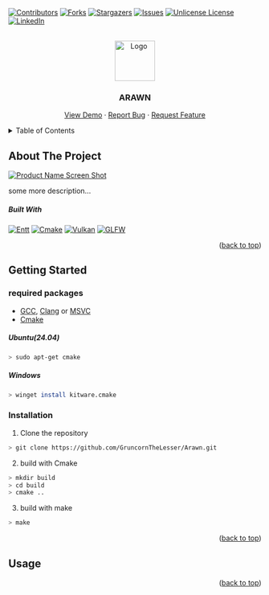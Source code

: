 <a id="readme-top"></a>
<!--Don't go too crazy for these numbers-->
[![Contributors][contributors-shield]][contributors-url]
[![Forks][forks-shield]][forks-url]
[![Stargazers][stars-shield]][stars-url]
[![Issues][issues-shield]][issues-url]
[![Unlicense License][license-shield]][license-url]
[![LinkedIn][linkedin-shield]][linkedin-url]

<!-- HEADER -->
<br />
<div align="center">
  <a href="https://github.com/GruncornTheLesser/Arawn">
    <img src="images/logo.png" alt="Logo" width="80" height="80">
  </a>

  <h3 align="center">ARAWN</h3>

  <p align="center">
    <a href="https://github.com/GruncornTheLesser/Arawn">View Demo</a>
    &middot;
    <a href="https://github.com/GruncornTheLesser/Arawn/issues/new?labels=bug&template=bug-report---.md">Report Bug</a>
    &middot;
    <a href="https://github.com/GruncornTheLesser/Arawn/issues/new?labels=enhancement&template=feature-request---.md">Request Feature</a>
  </p>
</div>



<!-- TABLE OF CONTENTS -->
<details>
  <summary>Table of Contents</summary>
  <ol>
    <li>
      <a href="#about-the-project">About The Project</a>
      <ul>
        <li><a href="#built-with">Built With</a></li>
      </ul>
    </li>
    <li>
      <a href="#getting-started">Getting Started</a>
      <ul>
        <li><a href="#prerequisites">Prerequisites</a></li>
        <li><a href="#installation">Installation</a></li>
      </ul>
    </li>
    <li><a href="#usage">Usage</a></li>
    <!--
    <li><a href="#roadmap">Roadmap</a></li>
    <li><a href="#contributing">Contributing</a></li>
    <li><a href="#license">License</a></li>
    <li><a href="#contact">Contact</a></li>
    <li><a href="#acknowledgments">Acknowledgments</a></li>
    -->
  </ol>
</details>



<!-- ABOUT THE PROJECT -->
## About The Project

[![Product Name Screen Shot][product-screenshot]](https://example.com)

some more description...

##### Built With
[![Entt][Entt]][Entt-url]
[![Cmake][Cmake]][CMake-url]
[![Vulkan][Vulkan]][Vulkan-url]
[![GLFW][GLFW]][GLFW-url]

<p align="right">(<a href="#readme-top">back to top</a>)</p>



<!-- GETTING STARTED -->
## Getting Started

### required packages
- [GCC](https://gcc.gnu.org/), [Clang](https://clangd.llvm.org/) or [MSVC](https://visualstudio.microsoft.com/vs/features/cplusplus/)
- [Cmake](https://cmake.org/download/)
##### Ubuntu(24.04)
```sh
> sudo apt-get cmake
```
##### Windows
```sh
> winget install kitware.cmake
```
### Installation
1. Clone the repository
```sh
> git clone https://github.com/GruncornTheLesser/Arawn.git
```
2. build with Cmake
```sh
> mkdir build
> cd build
> cmake ..
```
3. build with make
```sh
> make
```
<p align="right">(<a href="#readme-top">back to top</a>)</p>

<!-- USAGE EXAMPLES -->
## Usage

<p align="right">(<a href="#readme-top">back to top</a>)</p>

<!-- MARKDOWN LINKS & IMAGES -->
<!-- https://www.markdownguide.org/basic-syntax/#reference-style-links -->
[contributors-shield]: https://img.shields.io/github/contributors/GruncornTheLesser/Arawn.svg?style=for-the-badge
[contributors-url]: https://github.com/GruncornTheLesser/Arawn/graphs/contributors
[forks-shield]: https://img.shields.io/github/forks/GruncornTheLesser/Arawn.svg?style=for-the-badge
[forks-url]: https://github.com/GruncornTheLesser/Arawn/network/members
[stars-shield]: https://img.shields.io/github/stars/GruncornTheLesser/Arawn.svg?style=for-the-badge
[stars-url]: https://github.com/GruncornTheLesser/Arawn/stargazers
[issues-shield]: https://img.shields.io/github/issues/GruncornTheLesser/Arawn.svg?style=for-the-badge
[issues-url]: https://github.com/GruncornTheLesser/Arawn/issues
[license-shield]: https://img.shields.io/github/license/GruncornTheLesser/Arawn.svg?style=for-the-badge
[license-url]: https://github.com/GruncornTheLesser/Arawn/blob/master/LICENSE.txt
[Entt-url]: https://github.com/skypjack/entt
[Entt]: https://img.shields.io/badge/entt-000000?style=for-the-badge&logo=entt&logoColor=White&logoSize=auto&logoWidth=auto
[CMake-url]: https://cmake.org/
[CMake]: https://img.shields.io/badge/cmake-004078?style=for-the-badge&logo=cmake&logoColor=White&logoSize=auto&logoWidth=auto
[Vulkan-url]: https://www.vulkan.org/
[Vulkan]: https://img.shields.io/badge/-b40000?style=for-the-badge&logo=Vulkan&logoColor=White&logoSize=auto&logoWidth=auto
[GLFW-url]: https://www.glfw.org/
[GLFW]: https://img.shields.io/badge/GLFW-fb7e13?style=for-the-badge&logo=GLFW&logoColor=White&logoSize=auto&logoWidth=auto
[GLM-url]: https://www.glfw.org/
[GLM]: https://img.shields.io/badge/GLM-fb7e13?style=for-the-badge&logo=GLM&logoColor=White&logoSize=auto&logoWidth=auto
[product-screenshot]: images/screenshot.png
[linkedin-shield]: https://img.shields.io/badge/-LinkedIn-black.svg?style=for-the-badge&logo=linkedin&colorB=555
[linkedin-url]: https://linkedin.com/in/othneildrew